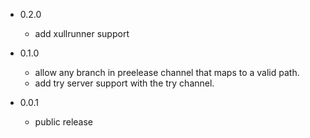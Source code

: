 - 0.2.0
  - add xullrunner support

- 0.1.0
  - allow any branch in preelease channel that maps to a valid path.
  - add try server support with the try channel.

- 0.0.1
  - public release
